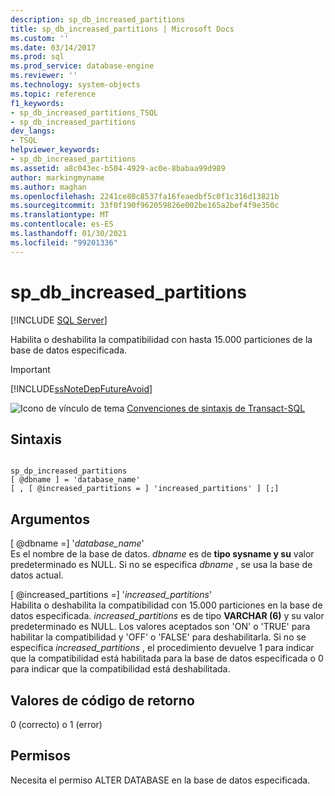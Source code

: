 ```yaml
---
description: sp_db_increased_partitions
title: sp_db_increased_partitions | Microsoft Docs
ms.custom: ''
ms.date: 03/14/2017
ms.prod: sql
ms.prod_service: database-engine
ms.reviewer: ''
ms.technology: system-objects
ms.topic: reference
f1_keywords:
- sp_db_increased_partitions_TSQL
- sp_db_increased_partitions
dev_langs:
- TSQL
helpviewer_keywords:
- sp_db_increased_partitions
ms.assetid: a8c043ec-b504-4929-ac0e-8babaa99d989
author: markingmyname
ms.author: maghan
ms.openlocfilehash: 2241ce80c8537fa16feaedbf5c0f1c316d13821b
ms.sourcegitcommit: 33f0f190f962059826e002be165a2bef4f9e350c
ms.translationtype: MT
ms.contentlocale: es-ES
ms.lasthandoff: 01/30/2021
ms.locfileid: "99201336"
---
```

# <a name="sp_db_increased_partitions"></a>sp_db_increased_partitions
[!INCLUDE [SQL Server](../../includes/applies-to-version/sqlserver.md)]

  Habilita o deshabilita la compatibilidad con hasta 15.000 particiones de la base de datos especificada.  
  
> [!IMPORTANT]  
>  [!INCLUDE[ssNoteDepFutureAvoid](../../includes/ssnotedepfutureavoid-md.md)]  
  
 ![Icono de vínculo de tema](../../database-engine/configure-windows/media/topic-link.gif "Icono de vínculo de tema") [Convenciones de sintaxis de Transact-SQL](../../t-sql/language-elements/transact-sql-syntax-conventions-transact-sql.md)  
  
## <a name="syntax"></a>Sintaxis  
  
```  
  
sp_dp_increased_partitions   
[ @dbname ] = 'database_name'   
[ , [ @increased_partitions = ] 'increased_partitions' ] [;]  
```  
  
## <a name="arguments"></a>Argumentos  
 [ @dbname =] '*database_name*'  
 Es el nombre de la base de datos. *dbname* es de **tipo sysname y su** valor predeterminado es NULL. Si no se especifica *dbname* , se usa la base de datos actual.  
  
 [ @increased_partitions =] '*increased_partitions*'  
 Habilita o deshabilita la compatibilidad con 15.000 particiones en la base de datos especificada. *increased_partitions* es de tipo **VARCHAR (6)** y su valor predeterminado es NULL. Los valores aceptados son 'ON' o 'TRUE' para habilitar la compatibilidad y 'OFF' o 'FALSE' para deshabilitarla. Si no se especifica *increased_partitions* , el procedimiento devuelve 1 para indicar que la compatibilidad está habilitada para la base de datos especificada o 0 para indicar que la compatibilidad está deshabilitada.  
  
## <a name="return-code-values"></a>Valores de código de retorno  
 0 (correcto) o 1 (error)  
  
## <a name="permissions"></a>Permisos  
 Necesita el permiso ALTER DATABASE en la base de datos especificada.  
  
  
